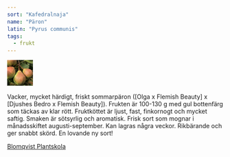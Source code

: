 ```yaml
---
sort: "Kafedralnaja"
name: "Päron"
latin: "Pyrus communis"
tags:
  - frukt
---
```


<img src="/img/pyrus-communis-kafedralnaja.jpg" width="60" data-srcset="1x, 1.5x, 2x" alt="Pyrus communis" data-attribution="https://www.blomqvistplantskola.com/index.php?route=product/product&product_id=4148">

Vacker, mycket härdigt, friskt sommarpäron ([Olga x
Flemish Beauty] x [Djushes Bedro x Flemish Beauty]). Frukten är 100-130 g med gul bottenfärg som täckas av klar rött. Fruktköttet är ljust, fast, finkornogt och mycket saftig. Smaken är sötsyrlig och aromatisk. Frisk sort som mognar i månadsskiftet augusti-september. Kan lagras några veckor. Rikbärande och ger snabbt skörd. En lovande ny sort!

[Blomqvist Plantskola](https://www.blomqvistplantskola.com/index.php?route=product/product&product_id=4148)
